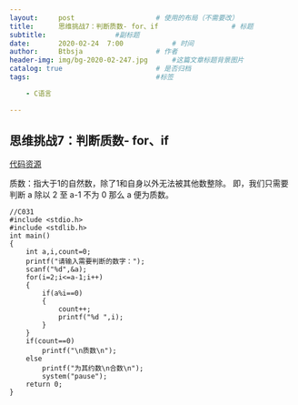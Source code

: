 ```yaml
---
layout:     post   				    # 使用的布局（不需要改）
title:      思维挑战7：判断质数- for、if				    # 标题 
subtitle:                 #副标题
date:       2020-02-24 	7:00			# 时间
author:     Btbsja					# 作者
header-img: img/bg-2020-02-247.jpg 	    #这篇文章标题背景图片
catalog: true 						# 是否归档
tags:								#标签

    - C语言

---
```

思维挑战7：判断质数- for、if
-

[代码资源](https://download.csdn.net/download/Btbsja/12155113)

质数：指大于1的自然数，除了1和自身以外无法被其他数整除。
即，我们只需要判断 a 除以 2 至 a-1 不为 0 那么 a 便为质数。

    //C031
    #include <stdio.h>
    #include <stdlib.h>
    int main()
    {
        int a,i,count=0;
        printf("请输入需要判断的数字：");
        scanf("%d",&a);
        for(i=2;i<=a-1;i++)
        {
            if(a%i==0)
            {
                count++;
                printf("%d ",i);
            }
        }
        if(count==0)
            printf("\n质数\n");
        else
            printf("为其约数\n合数\n");
            system("pause");
        return 0;
    }